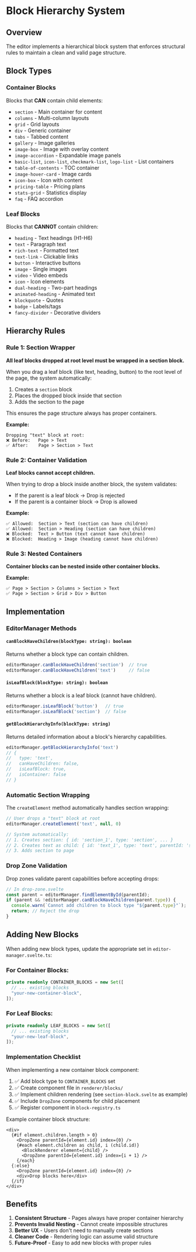 # Block Hierarchy System

## Overview

The editor implements a hierarchical block system that enforces structural rules to maintain a clean and valid page structure.

## Block Types

### Container Blocks
Blocks that **CAN** contain child elements:
- `section` - Main container for content
- `columns` - Multi-column layouts
- `grid` - Grid layouts  
- `div` - Generic container
- `tabs` - Tabbed content
- `gallery` - Image galleries
- `image-box` - Image with overlay content
- `image-accordion` - Expandable image panels
- `basic-list`, `icon-list`, `checkmark-list`, `logo-list` - List containers
- `table-of-contents` - TOC container
- `image-hover-card` - Image cards
- `icon-box` - Icon with content
- `pricing-table` - Pricing plans
- `stats-grid` - Statistics display
- `faq` - FAQ accordion

### Leaf Blocks
Blocks that **CANNOT** contain children:
- `heading` - Text headings (H1-H6)
- `text` - Paragraph text
- `rich-text` - Formatted text
- `text-link` - Clickable links
- `button` - Interactive buttons
- `image` - Single images
- `video` - Video embeds
- `icon` - Icon elements
- `dual-heading` - Two-part headings
- `animated-heading` - Animated text
- `blockquote` - Quotes
- `badge` - Labels/tags
- `fancy-divider` - Decorative dividers

## Hierarchy Rules

### Rule 1: Section Wrapper
**All leaf blocks dropped at root level must be wrapped in a section block.**

When you drag a leaf block (like text, heading, button) to the root level of the page, the system automatically:
1. Creates a `section` block
2. Places the dropped block inside that section
3. Adds the section to the page

This ensures the page structure always has proper containers.

**Example:**
```
Dropping "text" block at root:
❌ Before:   Page > Text
✅ After:    Page > Section > Text
```

### Rule 2: Container Validation
**Leaf blocks cannot accept children.**

When trying to drop a block inside another block, the system validates:
- If the parent is a leaf block → Drop is rejected
- If the parent is a container block → Drop is allowed

**Example:**
```
✅ Allowed:  Section > Text (section can have children)
✅ Allowed:  Section > Heading (section can have children)
❌ Blocked:  Text > Button (text cannot have children)
❌ Blocked:  Heading > Image (heading cannot have children)
```

### Rule 3: Nested Containers
**Container blocks can be nested inside other container blocks.**

**Example:**
```
✅ Page > Section > Columns > Section > Text
✅ Page > Section > Grid > Div > Button
```

## Implementation

### EditorManager Methods

#### `canBlockHaveChildren(blockType: string): boolean`
Returns whether a block type can contain children.

```typescript
editorManager.canBlockHaveChildren('section')  // true
editorManager.canBlockHaveChildren('text')     // false
```

#### `isLeafBlock(blockType: string): boolean`
Returns whether a block is a leaf block (cannot have children).

```typescript
editorManager.isLeafBlock('button')   // true
editorManager.isLeafBlock('section')  // false
```

#### `getBlockHierarchyInfo(blockType: string)`
Returns detailed information about a block's hierarchy capabilities.

```typescript
editorManager.getBlockHierarchyInfo('text')
// {
//   type: 'text',
//   canHaveChildren: false,
//   isLeafBlock: true,
//   isContainer: false
// }
```

### Automatic Section Wrapping

The `createElement` method automatically handles section wrapping:

```typescript
// User drops a "text" block at root
editorManager.createElement('text', null, 0)

// System automatically:
// 1. Creates section: { id: 'section_1', type: 'section', ... }
// 2. Creates text as child: { id: 'text_1', type: 'text', parentId: 'section_1', ... }
// 3. Adds section to page
```

### Drop Zone Validation

Drop zones validate parent capabilities before accepting drops:

```typescript
// In drop-zone.svelte
const parent = editorManager.findElementById(parentId);
if (parent && !editorManager.canBlockHaveChildren(parent.type)) {
  console.warn(`Cannot add children to block type "${parent.type}"`);
  return; // Reject the drop
}
```

## Adding New Blocks

When adding new block types, update the appropriate set in `editor-manager.svelte.ts`:

### For Container Blocks:
```typescript
private readonly CONTAINER_BLOCKS = new Set([
  // ... existing blocks
  "your-new-container-block",
]);
```

### For Leaf Blocks:
```typescript
private readonly LEAF_BLOCKS = new Set([
  // ... existing blocks
  "your-new-leaf-block",
]);
```

### Implementation Checklist

When implementing a new container block component:
1. ✅ Add block type to `CONTAINER_BLOCKS` set
2. ✅ Create component file in `renderer/blocks/`
3. ✅ Implement children rendering (see `section-block.svelte` as example)
4. ✅ Include `DropZone` components for child placement
5. ✅ Register component in `block-registry.ts`

Example container block structure:
```svelte
<div>
  {#if element.children.length > 0}
    <DropZone parentId={element.id} index={0} />
    {#each element.children as child, i (child.id)}
      <BlockRenderer element={child} />
      <DropZone parentId={element.id} index={i + 1} />
    {/each}
  {:else}
    <DropZone parentId={element.id} index={0} />
    <div>Drop blocks here</div>
  {/if}
</div>
```

## Benefits

1. **Consistent Structure** - Pages always have proper container hierarchy
2. **Prevents Invalid Nesting** - Cannot create impossible structures
3. **Better UX** - Users don't need to manually create sections
4. **Cleaner Code** - Rendering logic can assume valid structure
5. **Future-Proof** - Easy to add new blocks with proper rules

